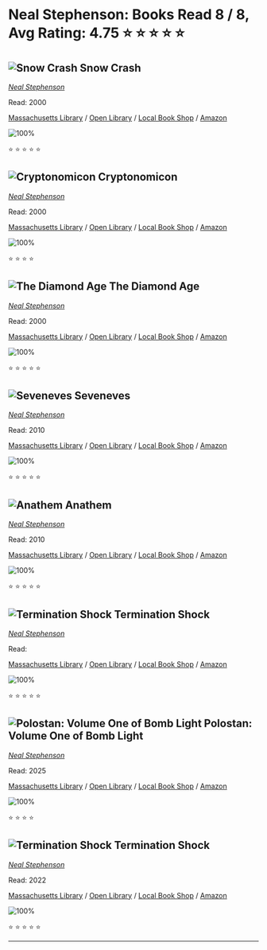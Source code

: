# Neal Stephenson:  Books Read 8 / 8, Avg Rating: 4.75 :star: :star: :star: :star: :star:

## ![Snow Crash](https://covers.openlibrary.org/b/id/392508-M.jpg) Snow Crash
*[Neal Stephenson](../authors/NealStephenson)*

Read: 2000

[Massachusetts Library](https://library.minlib.net/search/i=9780553380958) / [Open Library](https://openlibrary.org/isbn/9780553380958) / [Local Book Shop](https://bookshop.org/book/9780553380958) / [Amazon](https://amazon.com/dp/055308853X)

![100%](https://geps.dev/progress/100) 

:star: :star: :star: :star: :star:

## ![Cryptonomicon](https://covers.openlibrary.org/b/id/6424001-M.jpg) Cryptonomicon
*[Neal Stephenson](../authors/NealStephenson)*

Read: 2000

[Massachusetts Library](https://library.minlib.net/search/i=9788466616447) / [Open Library](https://openlibrary.org/isbn/9788466616447) / [Local Book Shop](https://bookshop.org/book/9788466616447) / [Amazon](https://amazon.com/dp/0380788624)

![100%](https://geps.dev/progress/100) 

:star: :star: :star: :star:

## ![The Diamond Age](https://covers.openlibrary.org/b/id/8598269-M.jpg) The Diamond Age
*[Neal Stephenson](../authors/NealStephenson)*

Read: 2000

[Massachusetts Library](https://library.minlib.net/search/i=9783442451548) / [Open Library](https://openlibrary.org/isbn/9783442451548) / [Local Book Shop](https://bookshop.org/book/9783442451548) / [Amazon](https://amazon.com/dp/0670864145)

![100%](https://geps.dev/progress/100) 

:star: :star: :star: :star: :star:

## ![Seveneves](https://covers.openlibrary.org/b/id/9295719-M.jpg) Seveneves
*[Neal Stephenson](../authors/NealStephenson)*

Read: 2010

[Massachusetts Library](https://library.minlib.net/search/i=9780008132521) / [Open Library](https://openlibrary.org/isbn/9780008132521) / [Local Book Shop](https://bookshop.org/book/9780008132521) / [Amazon](https://amazon.com/dp/0062190377)

![100%](https://geps.dev/progress/100) 

:star: :star: :star: :star: :star:

## ![Anathem](https://covers.openlibrary.org/b/id/6304233-M.jpg) Anathem
*[Neal Stephenson](../authors/NealStephenson)*

Read: 2010

[Massachusetts Library](https://library.minlib.net/search/i=9780061701320) / [Open Library](https://openlibrary.org/isbn/9780061701320) / [Local Book Shop](https://bookshop.org/book/9780061701320) / [Amazon](https://amazon.com/dp/006166815X)

![100%](https://geps.dev/progress/100) 

:star: :star: :star: :star: :star:

## ![Termination Shock](https://covers.openlibrary.org/b/id/11412286-M.jpg) Termination Shock
*[Neal Stephenson](../authors/NealStephenson)*

Read: 

[Massachusetts Library](https://library.minlib.net/search/i=9780008404369) / [Open Library](https://openlibrary.org/isbn/9780008404369) / [Local Book Shop](https://bookshop.org/book/9780008404369) / [Amazon](https://amazon.com/dp/0008404402)

![100%](https://geps.dev/progress/100) 

:star: :star: :star: :star: :star:

## ![Polostan: Volume One of Bomb Light](https://covers.openlibrary.org/b/id/15087684-M.jpg) Polostan: Volume One of Bomb Light
*[Neal Stephenson](../authors/NealStephenson)*

Read: 2025

[Massachusetts Library](https://library.minlib.net/search/i=9780062334527) / [Open Library](https://openlibrary.org/isbn/9780062334527) / [Local Book Shop](https://bookshop.org/book/9780062334527) / [Amazon](https://amazon.com/dp/0062334492)

![100%](https://geps.dev/progress/100) 

:star: :star: :star: :star:

## ![Termination Shock](https://covers.openlibrary.org/b/isbn/9780063028050-M.jpg) Termination Shock
*[Neal Stephenson](../authors/NealStephenson)*

Read: 2022

[Massachusetts Library](https://library.minlib.net/search/i=9780063028050) / [Open Library](https://openlibrary.org/isbn/9780063028050) / [Local Book Shop](https://bookshop.org/book/9780063028050) / [Amazon](https://amazon.com/dp/0063028050)

![100%](https://geps.dev/progress/100) 

:star: :star: :star: :star: :star:

---
